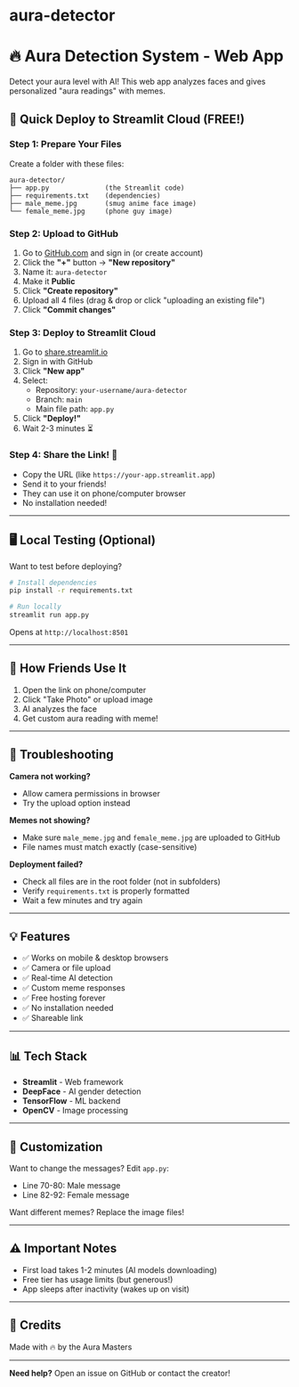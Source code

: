 # aura-detector
# 🔥 Aura Detection System - Web App

Detect your aura level with AI! This web app analyzes faces and gives personalized "aura readings" with memes.

## 🚀 Quick Deploy to Streamlit Cloud (FREE!)

### Step 1: Prepare Your Files
Create a folder with these files:
```
aura-detector/
├── app.py              (the Streamlit code)
├── requirements.txt    (dependencies)
├── male_meme.jpg       (smug anime face image)
└── female_meme.jpg     (phone guy image)
```

### Step 2: Upload to GitHub
1. Go to [GitHub.com](https://github.com) and sign in (or create account)
2. Click the **"+"** button → **"New repository"**
3. Name it: `aura-detector`
4. Make it **Public**
5. Click **"Create repository"**
6. Upload all 4 files (drag & drop or click "uploading an existing file")
7. Click **"Commit changes"**

### Step 3: Deploy to Streamlit Cloud
1. Go to [share.streamlit.io](https://share.streamlit.io)
2. Sign in with GitHub
3. Click **"New app"**
4. Select:
   - Repository: `your-username/aura-detector`
   - Branch: `main`
   - Main file path: `app.py`
5. Click **"Deploy!"**
6. Wait 2-3 minutes ⏳

### Step 4: Share the Link! 🎉
- Copy the URL (like `https://your-app.streamlit.app`)
- Send it to your friends!
- They can use it on phone/computer browser
- No installation needed!

---

## 🖥️ Local Testing (Optional)

Want to test before deploying?

```bash
# Install dependencies
pip install -r requirements.txt

# Run locally
streamlit run app.py
```

Opens at `http://localhost:8501`

---

## 📱 How Friends Use It

1. Open the link on phone/computer
2. Click "Take Photo" or upload image
3. AI analyzes the face
4. Get custom aura reading with meme!

---

## 🔧 Troubleshooting

**Camera not working?**
- Allow camera permissions in browser
- Try the upload option instead

**Memes not showing?**
- Make sure `male_meme.jpg` and `female_meme.jpg` are uploaded to GitHub
- File names must match exactly (case-sensitive)

**Deployment failed?**
- Check all files are in the root folder (not in subfolders)
- Verify `requirements.txt` is properly formatted
- Wait a few minutes and try again

---

## 💡 Features

- ✅ Works on mobile & desktop browsers
- ✅ Camera or file upload
- ✅ Real-time AI detection
- ✅ Custom meme responses
- ✅ Free hosting forever
- ✅ No installation needed
- ✅ Shareable link

---

## 📊 Tech Stack

- **Streamlit** - Web framework
- **DeepFace** - AI gender detection
- **TensorFlow** - ML backend
- **OpenCV** - Image processing

---

## 🎨 Customization

Want to change the messages? Edit `app.py`:
- Line 70-80: Male message
- Line 82-92: Female message

Want different memes? Replace the image files!

---

## ⚠️ Important Notes

- First load takes 1-2 minutes (AI models downloading)
- Free tier has usage limits (but generous!)
- App sleeps after inactivity (wakes up on visit)

---

## 🤝 Credits

Made with 🔥 by the Aura Masters

---

**Need help?** Open an issue on GitHub or contact the creator!

